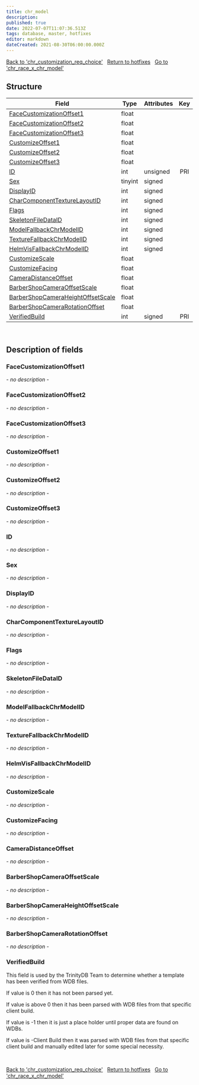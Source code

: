 ```yaml
---
title: chr_model
description: 
published: true
date: 2022-07-07T11:07:36.513Z
tags: database, master, hotfixes
editor: markdown
dateCreated: 2021-08-30T06:00:00.000Z
---
```


<a href="https://trinitycore.info/en/database/master/hotfixes/chr_customization_req_choice" class="mt-5 v-btn v-btn--depressed v-btn--flat v-btn--outlined theme--light v-size--default darkblue--text text--lighten-3"><span class="v-btn__content"><i aria-hidden="true" class="v-icon notranslate v-icon--left mdi mdi-arrow-left theme--light"></i><span>Back to 'chr_customization_req_choice'</span></span></a>&nbsp;&nbsp;&nbsp;<a href="https://trinitycore.info/en/database/master/hotfixes/home" class="mt-5 v-btn v-btn--depressed v-btn--flat v-btn--outlined theme--light v-size--default darkblue--text text--lighten-3"><span class="v-btn__content"><i aria-hidden="true" class="v-icon notranslate v-icon--left mdi mdi-home-outline theme--light"></i><span>Return to hotfixes</span></span></a>&nbsp;&nbsp;&nbsp;<a href="https://trinitycore.info/en/database/master/hotfixes/chr_race_x_chr_model" class="mt-5 v-btn v-btn--depressed v-btn--flat v-btn--outlined theme--light v-size--default darkblue--text text--lighten-3"><span class="v-btn__content"><span>Go to 'chr_race_x_chr_model'</span><i aria-hidden="true" class="v-icon notranslate v-icon--right mdi mdi-arrow-right theme--light"></i></span></a>

## Structure

| Field | Type | Attributes | Key | Null | Default | Extra | Comment |
| --- | --- | --- | :---: | :---: | --- | --- | --- |
| [FaceCustomizationOffset1](#facecustomizationoffset1) | float |  |  | NO | 0 |  |  |
| [FaceCustomizationOffset2](#facecustomizationoffset2) | float |  |  | NO | 0 |  |  |
| [FaceCustomizationOffset3](#facecustomizationoffset3) | float |  |  | NO | 0 |  |  |
| [CustomizeOffset1](#customizeoffset1) | float |  |  | NO | 0 |  |  |
| [CustomizeOffset2](#customizeoffset2) | float |  |  | NO | 0 |  |  |
| [CustomizeOffset3](#customizeoffset3) | float |  |  | NO | 0 |  |  |
| [ID](#id) | int | unsigned | PRI | NO | 0 |  |  |
| [Sex](#sex) | tinyint | signed |  | NO | 0 |  |  |
| [DisplayID](#displayid) | int | signed |  | NO | 0 |  |  |
| [CharComponentTextureLayoutID](#charcomponenttexturelayoutid) | int | signed |  | NO | 0 |  |  |
| [Flags](#flags) | int | signed |  | NO | 0 |  |  |
| [SkeletonFileDataID](#skeletonfiledataid) | int | signed |  | NO | 0 |  |  |
| [ModelFallbackChrModelID](#modelfallbackchrmodelid) | int | signed |  | NO | 0 |  |  |
| [TextureFallbackChrModelID](#texturefallbackchrmodelid) | int | signed |  | NO | 0 |  |  |
| [HelmVisFallbackChrModelID](#helmvisfallbackchrmodelid) | int | signed |  | NO | 0 |  |  |
| [CustomizeScale](#customizescale) | float |  |  | NO | 0 |  |  |
| [CustomizeFacing](#customizefacing) | float |  |  | NO | 0 |  |  |
| [CameraDistanceOffset](#cameradistanceoffset) | float |  |  | NO | 0 |  |  |
| [BarberShopCameraOffsetScale](#barbershopcameraoffsetscale) | float |  |  | NO | 0 |  |  |
| [BarberShopCameraHeightOffsetScale](#barbershopcameraheightoffsetscale) | float |  |  | NO | 0 |  |  |
| [BarberShopCameraRotationOffset](#barbershopcamerarotationoffset) | float |  |  | NO | 0 |  |  |
| [VerifiedBuild](#verifiedbuild) | int | signed | PRI | NO | 0 |  |  |
&nbsp;
## Description of fields

### FaceCustomizationOffset1
*- no description -*
&nbsp;

### FaceCustomizationOffset2
*- no description -*
&nbsp;

### FaceCustomizationOffset3
*- no description -*
&nbsp;

### CustomizeOffset1
*- no description -*
&nbsp;

### CustomizeOffset2
*- no description -*
&nbsp;

### CustomizeOffset3
*- no description -*
&nbsp;

### ID
*- no description -*
&nbsp;

### Sex
*- no description -*
&nbsp;

### DisplayID
*- no description -*
&nbsp;

### CharComponentTextureLayoutID
*- no description -*
&nbsp;

### Flags
*- no description -*
&nbsp;

### SkeletonFileDataID
*- no description -*
&nbsp;

### ModelFallbackChrModelID
*- no description -*
&nbsp;

### TextureFallbackChrModelID
*- no description -*
&nbsp;

### HelmVisFallbackChrModelID
*- no description -*
&nbsp;

### CustomizeScale
*- no description -*
&nbsp;

### CustomizeFacing
*- no description -*
&nbsp;

### CameraDistanceOffset
*- no description -*
&nbsp;

### BarberShopCameraOffsetScale
*- no description -*
&nbsp;

### BarberShopCameraHeightOffsetScale
*- no description -*
&nbsp;

### BarberShopCameraRotationOffset
*- no description -*
&nbsp;

### VerifiedBuild
This field is used by the TrinityDB Team to determine whether a template has been verified from WDB files.

If value is 0 then it has not been parsed yet.

If value is above 0 then it has been parsed with WDB files from that specific client build.

If value is -1 then it is just a place holder until proper data are found on WDBs.

If value is -Client Build then it was parsed with WDB files from that specific client build and manually edited later for some special necessity.

&nbsp;

<a href="https://trinitycore.info/en/database/master/hotfixes/chr_customization_req_choice" class="mt-5 v-btn v-btn--depressed v-btn--flat v-btn--outlined theme--light v-size--default darkblue--text text--lighten-3"><span class="v-btn__content"><i aria-hidden="true" class="v-icon notranslate v-icon--left mdi mdi-arrow-left theme--light"></i><span>Back to 'chr_customization_req_choice'</span></span></a>&nbsp;&nbsp;&nbsp;<a href="https://trinitycore.info/en/database/master/hotfixes/home" class="mt-5 v-btn v-btn--depressed v-btn--flat v-btn--outlined theme--light v-size--default darkblue--text text--lighten-3"><span class="v-btn__content"><i aria-hidden="true" class="v-icon notranslate v-icon--left mdi mdi-home-outline theme--light"></i><span>Return to hotfixes</span></span></a>&nbsp;&nbsp;&nbsp;<a href="https://trinitycore.info/en/database/master/hotfixes/chr_race_x_chr_model" class="mt-5 v-btn v-btn--depressed v-btn--flat v-btn--outlined theme--light v-size--default darkblue--text text--lighten-3"><span class="v-btn__content"><span>Go to 'chr_race_x_chr_model'</span><i aria-hidden="true" class="v-icon notranslate v-icon--right mdi mdi-arrow-right theme--light"></i></span></a>
